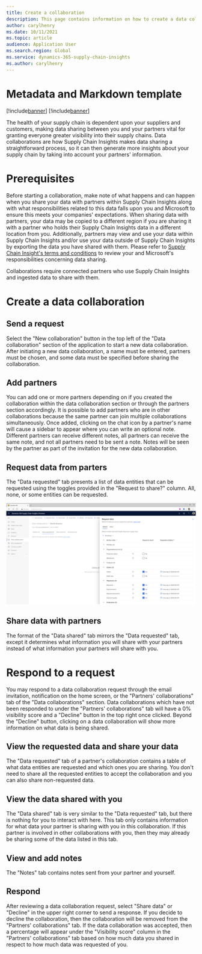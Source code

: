 ```yaml
---
title: Create a collaboration
description: This page contains information on how to create a data collaboration in Supply Chain Insights.
author: carylhenry
ms.date: 10/11/2021
ms.topic: article
audience: Application User
ms.search.region: Global
ms.service: dynamics-365-supply-chain-insights
ms.author: carylhenry
---
```


# Metadata and Markdown template

[!include[banner](includes/banner.md)]
[!include[banner](includes/preview-banner.md)]

The health of your supply chain is dependent upon your suppliers and customers, making data sharing between you and your partners vital for granting everyone greater visibility into their supply chains. Data collaborations are how Supply Chain Insights makes data sharing a straightforward process, so it can then generate more insights about your supply chain by taking into account your partners' information.


# Prerequisites
Before starting a collaboration, make note of what happens and can happen when you share your data with partners within Supply Chain Insights along with what responsibilities related to this data falls upon you and Microsoft to ensure this meets your companies' expectations. When sharing data with partners, your data may be copied to a different region if you are sharing it with a partner who holds their Supply Chain Insights data in a different location from you. Additionally, partners may view and use your data within Supply Chain Insights and/or use your data outside of Supply Chain Insights by exporting the data you have shared with them. Please refer to [Supply Chain Insight's terms and conditions](https://aka.ms/scitc) to review your and Microsoft's responsibilities concerning data sharing.

Collaborations require connected partners who use Supply Chain Insights and ingested data to share with them.


# Create a data collaboration 
 ## Send a request
 Select the "New collaboration" button in the top left of the "Data collaboration" section of the application to start a new data collaboration. After initiating a new data collaboration, a name must be entered, partners must be chosen, and some data must be specified before sharing the collaboration.

 ## Add partners
You can add one or more partners depending on if you created the collaboration within the data collaboration section or through the partners section accordingly. It is possible to add partners who are in other collaborations because  the same partner can join multiple collaborations simultaneously. Once added, clicking on the chat icon by a partner's name will cause a sidebar to appear where you can write an optional note. Different partners can receive different notes, all partners can receive the same note, and not all partners need to be sent a note. Notes will be seen by the partner as part of the invitation for the new data collaboration.

## Request data from parters
The "Data requested" tab presents a list of data entities that can be requested using the toggles provided in the "Request to share?" column. All, none, or some entities can be requested.

![requested-entities-for-a-data-collaboration](/articles/media/data-collaboration-request-entities.PNG)

## Share data with partners
The format of the "Data shared" tab mirrors the "Data requested" tab, except it determines what information you will share with your partners instead of what information your partners will share with you.

# Respond to a request
You may respond to a data collaboration request through the email invitation, notification on the home screen, or the "Partners' collaborations" tab of the "Data collaborations" section. Data collaborations which have not been responded to under the "Partners' collaborations" tab will have a 0% visibility score and a "Decline" button in the top right once clicked. Beyond the "Decline" button, clicking on a data collaboration will show more information on what data is being shared.

## View the requested data and share your data
The "Data requested" tab of a partner's collaboration contains a table of what data entities are requested and which ones you are sharing. You don't need to share all the requested entities to accept the collaboration and you can also share non-requested data.

## View the data shared with you
The "Data shared" tab is very similar to the "Data requested" tab, but there is nothing for you to interact with here. This tab only contains information for what data your partner is sharing with you in this collaboration. If this partner is involved in other collaborations with you, then they may already be sharing some of the data listed in this tab.

## View and add notes
The "Notes" tab contains notes sent from your partner and yourself.

## Respond
After reviewing a data collaboration request, select "Share data" or "Decline" in the upper right corner to send a response. If you decide to decline the collaboration, then the collaboration will be removed from the "Partners' collaborations" tab. If the data collaboration was accepted, then a percentage will appear under the "Visibility score" column in the "Partners' collaborations" tab based on how much data you shared in respect to how much data was requested of you.
